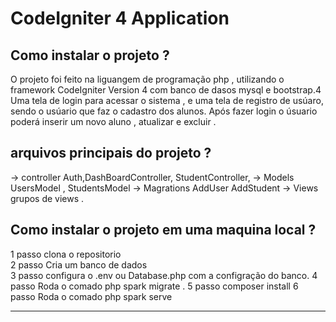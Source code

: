 # CodeIgniter 4 Application 

## Como instalar o projeto ?
O projeto foi feito na liguangem de programação php , utilizando o framework CodeIgniter Version 4 com banco de dasos mysql e bootstrap.4
Uma tela de login para acessar o sistema , e uma tela de registro de usúaro, sendo o usúario que faz o cadastro dos alunos.
Após fazer login o úsuario poderá inserir um novo aluno , atualizar e excluir .

## arquivos principais do projeto  ?
-> controller  Auth,DashBoardController, StudentController,
-> Models  UsersModel , StudentsModel
->  Magrations AddUser AddStudent
-> Views grupos de views .

## Como instalar o projeto em uma maquina local  ?
1 passo  clona o repositorio <br>
2 passo Cria um banco de dados  <br>
3 passo configura o .env ou Database.php com a configração do  banco.
4 passo  Roda o comado php spark migrate .
5 passo composer install
6 passo Roda o comado php spark serve 
__________________________________________________________


